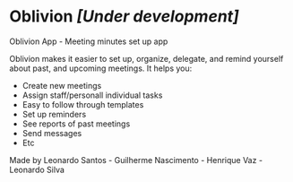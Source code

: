 # Oblivion *[Under development]*
Oblivion App - Meeting minutes set up app

Oblivion makes it easier to set up, organize, delegate, and remind yourself about past, and upcoming meetings.
It helps you:
- Create new meetings
- Assign staff/personall individual tasks
- Easy to follow through templates
- Set up reminders
- See reports of past meetings
- Send messages
- Etc


Made by Leonardo Santos - 
        Guilherme Nascimento - 
        Henrique Vaz - 
        Leonardo Silva
